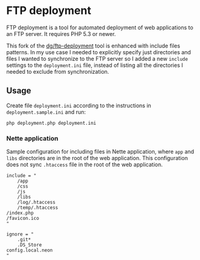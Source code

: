 FTP deployment
==============

FTP deployment is a tool for automated deployment of web applications to an FTP server.
It requires PHP 5.3 or newer.

This fork of the [dg/ftp-deployment](https://github.com/dg/ftp-deployment) tool is enhanced with include files patterns.
In my use case I needed to explicitly specify just directories and files I wanted to synchronize to the FTP server so I added a new `include` settings to the `deployment.ini` file, instead of listing all the directories I needed to exclude from synchronization.


Usage
-----

Create file `deployment.ini` according to the instructions in `deployment.sample.ini` and run:

	php deployment.php deployment.ini


### Nette application

Sample configuration for including files in Nette application, where `app` and `libs` directories are in the root of the web application.
This configuration does not sync `.htaccess` file in the root of the web application.

    include = "
        /app
        /css
        /js
        /libs
        /log/.htaccess
        /temp/.htaccess
	/index.php
	/favicon.ico
    "
    
    ignore = "
        .git*
        .DS_Store
	config.local.neon
    "